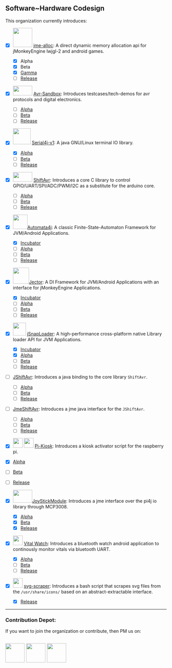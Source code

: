 ## Software~Hardware Codesign

This organization currently introduces: 

- [x] <img src="https://user-images.githubusercontent.com/60224159/220400745-2582342f-5f4f-4827-b65f-a037e078c890.svg" width="60" height="60"> [jme-alloc](https://github.com/Software-Hardware-Codesign/jme-alloc): A direct dynamic memory allocation api for jMonkeyEngine lwjgl-2 and android games.
  - [x] Alpha
  - [x] Beta
  - [x] [Gamma](https://github.com/Software-Hardware-Codesign/jme-alloc/releases/tag/1.0.0-pre-gamma-2) 
  - [ ] [Release]()

- [x] <img src="https://user-images.githubusercontent.com/60224159/178119492-91d3cc70-a88f-4b9a-94a0-ca7b68b1d861.png" width="60" height="30"> [Avr-Sandbox](https://github.com/Software-Hardware-Codesign/AVR-Sandbox): Introduces testcases/tech-demos for avr protocols and digital electronics.
  - [ ] [Alpha]()
  - [ ] [Beta]()
  - [ ] [Release]()
  
- [x] <img src="https://github.com/Software-Hardware-Codesign/Serial4j-v1/blob/master/.repo-resources/assets/serial-4j-rounded-corners.png" height=50 width=55/> [Serial4j-v1](https://github.com/Software-Hardware-Codesign/Serial4j-v1): A java GNU/Linux terminal IO library.
  - [x] [Alpha](https://github.com/Software-Hardware-Codesign/Serial4j-v1/packages/1758658)
  - [ ] [Beta]()
  - [ ] [Release]()

- [x] <img src="https://user-images.githubusercontent.com/60224159/230797593-dafd6c8f-17fc-401f-a766-1461a048430f.png" width="60" height="30"> [ShiftAvr](https://github.com/Software-Hardware-Codesign/ShiftAvr): Introduces a core C library to control GPIO/UART/SPI/ADC/PWM/I2C as a substitute for the arduino core.
  - [ ] [Alpha]()
  - [ ] [Beta]()
  - [ ] [Release]()

- [x] <img src="https://github.com/Software-Hardware-Codesign/Automata4j/blob/master/vending-machine-svgrepo-com.svg" width=45 height=45/>[Automata4j](https://github.com/Software-Hardware-Codesign/Automata4j): A classic Finite-State-Automaton Framework for JVM/Android Applications.
  - [x] [Incubator](https://github.com/Software-Hardware-Codesign/Automata4j/releases/tag/incubator)
  - [ ] [Alpha]()
  - [ ] [Beta]()
  - [ ] [Release]()

- [x] <img src="https://github.com/Software-Hardware-Codesign/Jector/assets/60224159/a7989a90-9c00-483c-9ffd-166f8a50b21c" width=50 length=50/>[Jector](https://github.com/Software-Hardware-Codesign/Jector): A DI Framework for JVM/Android Applications with an interface for jMonkeyEngine Applications.
  - [x] [Incubator](https://github.com/Software-Hardware-Codesign/Jector/releases/tag/incubator-2)
  - [ ] [Alpha]()
  - [ ] [Beta]()
  - [ ] [Release]()

- [x] <img src="https://github.com/Software-Hardware-Codesign/jSnapLoader/assets/60224159/85ac90d0-7d10-4d7c-a57e-390246ac5dee" width=40 height=40/> [jSnapLoader](https://github.com/Software-Hardware-Codesign/jSnapLoader): A high-performance cross-platform native Library loader API for JVM Applications.
  - [x] [Incubator](https://github.com/Software-Hardware-Codesign/jSnapLoader/releases/tag/incubator-version)
  - [x] [Alpha](https://github.com/Software-Hardware-Codesign/jSnapLoader/releases/tag/1.0.0-pre-alpha)
  - [ ] [Beta]()
  - [ ] [Release]()
  
- [ ] [JShiftAvr](https://github.com/Software-Hardware-Codesign/JShiftAvr): Introduces a java binding to the core library `ShiftAvr`.
  - [ ] [Alpha]()
  - [ ] [Beta]()
  - [ ] [Release]()
  
- [ ] [JmeShiftAvr](https://github.com/Software-Hardware-Codesign/JmeShiftAvr): Introduces a jme java interface for the `JShiftAvr`.
  - [ ] [Alpha]()
  - [ ] [Beta]()
  - [ ] [Release]()

- [x]  <img src="https://user-images.githubusercontent.com/60224159/160303112-5e5850fc-52ba-4224-b845-575940b83a6b.png" width="30" height="30">  <img src="https://user-images.githubusercontent.com/60224159/160303372-8e0cc14f-5de0-4993-9f66-a018581e70ff.png" width="30" height="30"> [Pi-Kiosk](https://github.com/Software-Hardware-Codesign/Pi-Kiosk): Introduces a kiosk activator script for the raspberry pi.
  - [x] [Alpha](https://github.com/Software-Hardware-Codesign/Pi-Kiosk/releases/tag/1.0-A)
  - [ ] [Beta]()
  - [ ] [Release]()

- [x] <img src="https://user-images.githubusercontent.com/60224159/180644772-63823efd-f2cf-4d13-bef5-03c92c784d52.svg" width="60" height="40">[JoyStickModule](https://github.com/Software-Hardware-Codesign/JoyStickModule): Introduces a jme interface over the pi4j io library through MCP3008.
  - [x] [Alpha](https://github.com/Software-Hardware-Codesign/JoyStickModule/releases/tag/1.0)
  - [x] [Beta](https://github.com/Software-Hardware-Codesign/JoyStickModule/releases/tag/1.0.8R)
  - [x] [Release](https://github.com/Software-Hardware-Codesign/JoyStickModule/releases/tag/1.0.9R)

- [x] <img src="https://user-images.githubusercontent.com/60224159/180645356-e0442b27-adce-4796-b3ee-05e0b9406d83.svg" width="30" height="30"> [Vital Watch](https://github.com/Software-Hardware-Codesign/Vital-Watch): Introduces a bluetooth watch android application to continously monitor vitals via bluetooth UART.
    - [x] [Alpha](https://github.com/Software-Hardware-Codesign/Vital-Watch/releases/tag/Alpha-0.1v)
    - [ ] [Beta]()
    - [ ] [Release]()

- [x] <img src="https://github.com/Software-Hardware-Codesign/svg-scraper/blob/master/project-icon.png" width="30" height="30"></img> [svg-scraper](https://github.com/Software-Hardware-Codesign/svg-scraper): Introduces a bash script that scrapes svg files from the `/usr/share/icons/` based on an abstract-extractable interface.
    - [x] [Release](https://github.com/Software-Hardware-Codesign/svg-scraper/releases/tag/v1.0.0)
-----------------------------
### Contribution Depot: 
If you want to join the organization or contribute, then PM us on: 

[<img src="https://user-images.githubusercontent.com/60224159/180645937-40c0954c-03f4-4807-8063-7cd6ca917a7b.svg" width="60" height="60">](https://www.linkedin.com/in/pavl-g-420b81228/)
[<img src="https://user-images.githubusercontent.com/60224159/180646113-6531aec4-66bc-44d8-9ba5-d1857e87359a.svg" width="60" height="60">](https://twitter.com/g_pavl)
[<img src="https://user-images.githubusercontent.com/60224159/181487461-63226149-2870-4446-a954-b4112a5cb26c.svg" width="60" height="60">](https://mail.google.com/mail/u/0/?fs=1&to=bishoreyad@gmail.com&su=SUBJECT&body=BODY&bcc=&tf=cm)
-----------------------------


